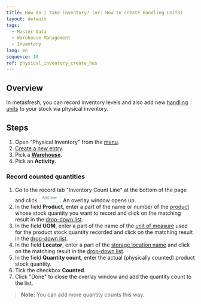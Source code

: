 ```yaml
---
title: How do I take inventory? (or: How to create Handling Units)
layout: default
tags:
  - Master Data
  - Warehouse Management
  - Inventory
lang: en
sequence: 10
ref: physical_inventory_create_hus
---
```


## Overview
In metasfresh, you can record inventory levels and also add new [handling units](Handling_Unit_System) to your stock via physical inventory.

## Steps
1. Open "Physical Inventory" from the [menu](Menu).
1. [Create a new entry](New_Record_Window).
1. Pick a [**Warehouse**](Add_new_warehouse).
1. Pick an **Activity**.

### Record counted quantities
1. Go to the record tab "Inventory Count Line" at the bottom of the page and click !["Add new"](assets/Add_New_Button.png). An overlay window opens up.
1. In the field **Product**, enter a part of the name or number of the [product](NewProduct) whose stock quantity you want to record and click on the matching result in the <a href="Keyboard_shortcuts_reference#dropdown" title="Dynamic Search Box (Autocompletion)">drop-down list</a>.
1. In the field **UOM**, enter a part of the name of the [unit of measure](Menu) used for the product stock quantity recorded and click on the matching result in the <a href="Keyboard_shortcuts_reference#dropdown" title="Dynamic Search Box (Autocompletion)">drop-down list</a>.
1. In the field **Locator**, enter a part of the [storage location name](Add_new_warehouse#locator) and click on the matching result in the <a href="Keyboard_shortcuts_reference#dropdown" title="Dynamic Search Box (Autocompletion)">drop-down list</a>.
1. In the field **Quantity count**, enter the actual (physically counted) product stock quantity.
1. Tick the checkbox **Counted**.
1. Click "Done" to close the overlay window and add the quantity count to the list.
 >**Note:** You can add more quantity counts this way.

